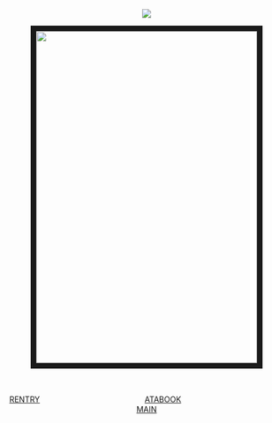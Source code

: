 
ㅤㅤㅤㅤㅤㅤ‎ ㅤ‎ ‎ ‎ ㅤ‎ㅤ‎ ‎ ‎  <p align="center">![](https://komarev.com/ghpvc/?username=3OO&color=red&label=+☾‎‎‧₊)</p>

<p align="center">
<img src="https://file.garden/aADASQgY3QmuIjC3/Untitled74_20250608110210__fliter--red-sunset__channel--green__mode--overlay.png" width="400" height="600" border="10"/>
</p>


‎ ‎ ‎ ‎ ‎ ‎ ‎ ‎ ‎ ‎‎ ‎ ‎ ‎ ‎  ‎ <p align="center">[RENTRY](https://rentry.co/ACR) ‎ ‎ ‎ ‎‎ ‎ㅤㅤㅤㅤㅤㅤㅤㅤㅤㅤㅤㅤ ‎‎ ‎ ‎ [ATABOOK‎](https://ohshc.atabook.org) ‎ ‎ ‎ ‎ ㅤㅤㅤㅤㅤㅤㅤㅤㅤㅤㅤㅤ‎ ‎ ‎‎ ‎  [MAIN](https://github.com/KyoyaOotori)</p>ㅤㅤㅤㅤㅤㅤㅤㅤㅤㅤㅤㅤ
<!--
**3OO8/3OO8** is a ✨ _special_ ✨ repository because its `README.md` (this file) appears on your GitHub profile.

Here are some ideas to get you started:

- 🔭 I’m currently working on ...
- 🌱 I’m currently learning ...
- 👯 I’m looking to collaborate on ...
- 🤔 I’m looking for help with ...
- 💬 Ask me about ...
- 📫 How to reach me: ...
- 😄 Pronouns: ...
- ⚡ Fun fact: ...
-->
